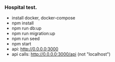 ### Hospital test.
- install docker, docker-compose
- npm install
- npm run db:up
- npm run migration:up
- npm run seed
- npm start
- api: http://0.0.0.0:3000
- api calls: http://0.0.0.0:3000/api (not "localhost")
